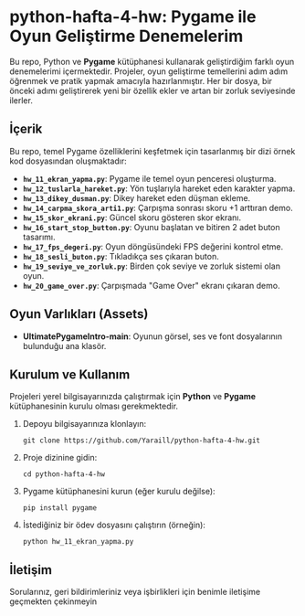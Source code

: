 # python-hafta-4-hw: Pygame ile Oyun Geliştirme Denemelerim

Bu repo, Python ve **Pygame** kütüphanesi kullanarak geliştirdiğim farklı oyun denemelerimi içermektedir. Projeler, oyun geliştirme temellerini adım adım öğrenmek ve pratik yapmak amacıyla hazırlanmıştır. Her bir dosya, bir önceki adımı geliştirerek yeni bir özellik ekler ve artan bir zorluk seviyesinde ilerler.

## İçerik

Bu repo, temel Pygame özelliklerini keşfetmek için tasarlanmış bir dizi örnek kod dosyasından oluşmaktadır:

- **`hw_11_ekran_yapma.py`**: Pygame ile temel oyun penceresi oluşturma.
- **`hw_12_tuslarla_hareket.py`**: Yön tuşlarıyla hareket eden karakter yapma.
- **`hw_13_dikey_dusman.py`**: Dikey hareket eden düşman ekleme.
- **`hw_14_carpma_skora_arti1.py`**: Çarpışma sonrası skoru +1 arttıran demo.
- **`hw_15_skor_ekrani.py`**: Güncel skoru gösteren skor ekranı.
- **`hw_16_start_stop_button.py`**: Oyunu başlatan ve bitiren 2 adet buton tasarımı.
- **`hw_17_fps_degeri.py`**: Oyun döngüsündeki FPS değerini kontrol etme.
- **`hw_18_sesli_buton.py`**: Tıkladıkça ses çıkaran buton.
- **`hw_19_seviye_ve_zorluk.py`**: Birden çok seviye ve zorluk sistemi olan oyun.
- **`hw_20_game_over.py`**: Çarpışmada "Game Over" ekranı çıkaran demo.

## Oyun Varlıkları (Assets)

- **UltimatePygameIntro-main**: Oyunun görsel, ses ve font dosyalarının bulunduğu ana klasör.

## Kurulum ve Kullanım

Projeleri yerel bilgisayarınızda çalıştırmak için **Python** ve **Pygame** kütüphanesinin kurulu olması gerekmektedir.

1. Depoyu bilgisayarınıza klonlayın:
    
    `git clone https://github.com/Yaraill/python-hafta-4-hw.git`
    
2. Proje dizinine gidin:
    
    `cd python-hafta-4-hw`
    
3. Pygame kütüphanesini kurun (eğer kurulu değilse):
    
    `pip install pygame`
    
4. İstediğiniz bir ödev dosyasını çalıştırın (örneğin):
    
    `python hw_11_ekran_yapma.py`
    

## İletişim

Sorularınız, geri bildirimleriniz veya işbirlikleri için benimle iletişime geçmekten çekinmeyin
